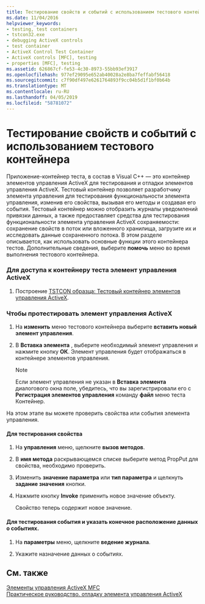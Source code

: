 ```yaml
---
title: Тестирование свойств и событий с использованием тестового контейнера
ms.date: 11/04/2016
helpviewer_keywords:
- testing, test containers
- tstcon32.exe
- debugging ActiveX controls
- test container
- ActiveX Control Test Container
- ActiveX controls [MFC], testing
- properties [MFC], testing
ms.assetid: 626867cf-fe53-4c30-8973-55bb93ef3917
ms.openlocfilehash: 977ef29095e652ab40028a2e8ba7feffabf56418
ms.sourcegitcommit: c7f90df497e6261764893f9cc04b5d1f1bf0b64b
ms.translationtype: MT
ms.contentlocale: ru-RU
ms.lasthandoff: 04/05/2019
ms.locfileid: "58781072"
---
```

# <a name="testing-properties-and-events-with-test-container"></a>Тестирование свойств и событий с использованием тестового контейнера

Приложение-контейнер теста, в состав в Visual C++ — это контейнер элементов управления ActiveX для тестирования и отладки элементов управления ActiveX. Тестовый контейнер позволяет разработчику элемента управления для тестирования функциональности элемента управления, изменив его свойства, вызывая его методы и создавая его события. Тестовый контейнер можно отобразить журналы уведомлений привязки данных, а также предоставляет средства для тестирования функциональности элемента управления ActiveX сохраняемости: сохранение свойств в поток или вложенного хранилища, загрузите их и исследовать данные сохраненного потока. В этом разделе описывается, как использовать основные функции этого контейнера тестов. Дополнительные сведения, выберите **помочь** меню во время выполнения тестового контейнера.

### <a name="to-access-the-activex-control-test-container"></a>Для доступа к контейнеру теста элемент управления ActiveX

1. Построение [TSTCON образца: Тестовый контейнер элементов управления ActiveX](../overview/visual-cpp-samples.md).

### <a name="to-test-your-activex-control"></a>Чтобы протестировать элемент управления ActiveX

1. На **изменить** меню тестового контейнера выберите **вставить новый элемент управления**.

1. В **Вставка элемента** , выберите необходимый элемент управления и нажмите кнопку **ОК**. Элемент управления будет отображаться в контейнере элементов управления.

    > [!NOTE]
    >  Если элемент управления не указан в **Вставка элемента** диалогового окна поле, убедитесь, что вы зарегистрировали его с **Регистрация элементов управления** команду **файл** меню теста Контейнер.

На этом этапе вы можете проверить свойства или события элемента управления.

#### <a name="to-test-properties"></a>Для тестирования свойства

1. На **управления** меню, щелкните **вызов методов**.

1. В **имя метода** раскрывающемся списке выберите метод PropPut для свойства, необходимо проверить.

1. Изменить **значение параметра** или **тип параметра** и щелкнуть **задание значения** кнопки.

1. Нажмите кнопку **Invoke** применить новое значение объекту.

   Свойство теперь содержит новое значение.

#### <a name="to-test-events-and-specify-the-destination-of-event-information"></a>Для тестирования события и указать конечное расположение данных о событиях.

1. На **параметры** меню, щелкните **ведение журнала**.

1. Укажите назначение данных о событиях.

## <a name="see-also"></a>См. также

[Элементы управления ActiveX MFC](../mfc/mfc-activex-controls.md)<br/>
[Практическое руководство. отладку элемента управления ActiveX](/visualstudio/debugger/how-to-debug-an-activex-control)
